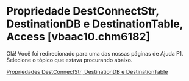 
# Propriedade DestConnectStr, DestinationDB e DestinationTable, Access [vbaac10.chm6182]

Olá! Você foi redirecionado para uma das nossas páginas de Ajuda F1. Selecione o tópico que estava procurando abaixo.

[Propriedades DestConnectStr, DestinationDB e DestinationTable](http://msdn.microsoft.com/library/5d9f3e9d-fc36-d4af-d82b-8d2ebd8044fa%28Office.15%29.aspx)
